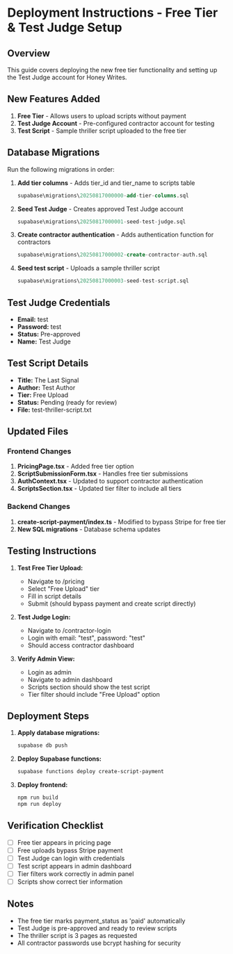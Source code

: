 # Deployment Instructions - Free Tier & Test Judge Setup

## Overview
This guide covers deploying the new free tier functionality and setting up the Test Judge account for Honey Writes.

## New Features Added
1. **Free Tier** - Allows users to upload scripts without payment
2. **Test Judge Account** - Pre-configured contractor account for testing
3. **Test Script** - Sample thriller script uploaded to the free tier

## Database Migrations

Run the following migrations in order:

1. **Add tier columns** - Adds tier_id and tier_name to scripts table
   ```sql
   supabase\migrations\20250817000000-add-tier-columns.sql
   ```

2. **Seed Test Judge** - Creates approved Test Judge account
   ```sql
   supabase\migrations\20250817000001-seed-test-judge.sql
   ```

3. **Create contractor authentication** - Adds authentication function for contractors
   ```sql
   supabase\migrations\20250817000002-create-contractor-auth.sql
   ```

4. **Seed test script** - Uploads a sample thriller script
   ```sql
   supabase\migrations\20250817000003-seed-test-script.sql
   ```

## Test Judge Credentials
- **Email:** test
- **Password:** test
- **Status:** Pre-approved
- **Name:** Test Judge

## Test Script Details
- **Title:** The Last Signal
- **Author:** Test Author
- **Tier:** Free Upload
- **Status:** Pending (ready for review)
- **File:** test-thriller-script.txt

## Updated Files

### Frontend Changes
1. **PricingPage.tsx** - Added free tier option
2. **ScriptSubmissionForm.tsx** - Handles free tier submissions
3. **AuthContext.tsx** - Updated to support contractor authentication
4. **ScriptsSection.tsx** - Updated tier filter to include all tiers

### Backend Changes
1. **create-script-payment/index.ts** - Modified to bypass Stripe for free tier
2. **New SQL migrations** - Database schema updates

## Testing Instructions

1. **Test Free Tier Upload:**
   - Navigate to /pricing
   - Select "Free Upload" tier
   - Fill in script details
   - Submit (should bypass payment and create script directly)

2. **Test Judge Login:**
   - Navigate to /contractor-login
   - Login with email: "test", password: "test"
   - Should access contractor dashboard

3. **Verify Admin View:**
   - Login as admin
   - Navigate to admin dashboard
   - Scripts section should show the test script
   - Tier filter should include "Free Upload" option

## Deployment Steps

1. **Apply database migrations:**
   ```bash
   supabase db push
   ```

2. **Deploy Supabase functions:**
   ```bash
   supabase functions deploy create-script-payment
   ```

3. **Deploy frontend:**
   ```bash
   npm run build
   npm run deploy
   ```

## Verification Checklist

- [ ] Free tier appears in pricing page
- [ ] Free uploads bypass Stripe payment
- [ ] Test Judge can login with credentials
- [ ] Test script appears in admin dashboard
- [ ] Tier filters work correctly in admin panel
- [ ] Scripts show correct tier information

## Notes
- The free tier marks payment_status as 'paid' automatically
- Test Judge is pre-approved and ready to review scripts
- The thriller script is 3 pages as requested
- All contractor passwords use bcrypt hashing for security